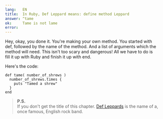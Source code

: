 ```yaml
---
lang:   EN
title:  In Ruby, Def Leppard means: define method Leppard
answer: ^tame
ok:     Tame is not lame
error:  
---
```


Hey, okay, you done it. You're making your own method. You started with def, followed by the name of the method.
And a list of arguments which the method will need. This isn't too scary and dangerous!
All we have to do is fill it up with Ruby and finish it up with end.

Here's the code:
    
    def tame( number_of_shrews )
      number_of_shrews.times {
        puts "Tamed a shrew"
      }
    end
    
> __P.S.__  
> If you don't get the title of this chapter.
> <a href="http://en.wikipedia.org/wiki/Def_Leppard" target="_blank">Def Leppards</a>
> is the name of a, once famous, English rock band.
